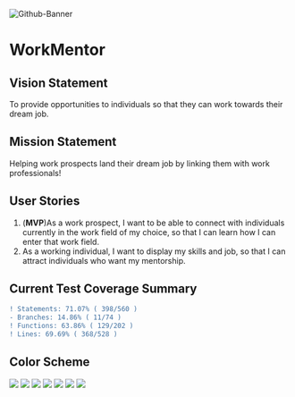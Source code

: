 ![Github-Banner](https://user-images.githubusercontent.com/80225763/179600611-48690e20-c211-448f-92ac-d2ac7cd2abbc.png)
# WorkMentor

## Vision Statement
To provide opportunities to individuals so that they can work towards their dream job.

## Mission Statement
Helping work prospects land their dream job by linking them with work professionals!

## User Stories
1. (**MVP**)As a work prospect, I want to be able to connect with individuals currently in the work field of my choice, so that I can learn how I can enter that work field. 
2. As a working individual, I want to display my skills and job, so that I can attract individuals who want my mentorship. 

## Current Test Coverage Summary 
```diff
! Statements: 71.07% ( 398/560 )
- Branches: 14.86% ( 11/74 )
! Functions: 63.86% ( 129/202 )
! Lines: 69.69% ( 368/528 )
```

## Color Scheme
![](https://img.shields.io/static/v1?label=&message=e1b382&color=e1b382)
![](https://img.shields.io/static/v1?label=&message=c89666&color=c89666)
![](https://img.shields.io/static/v1?label=&message=2d545e&color=2d545e)
![](https://img.shields.io/static/v1?label=&message=12343b&color=12343b)
![](https://img.shields.io/static/v1?label=&message=FFFFFF&color=FFFFFF)
![](https://img.shields.io/static/v1?label=&message=F5F5F5&color=F5F5F5)
![](https://img.shields.io/static/v1?label=&message=92bbc6&color=92bbc6)

